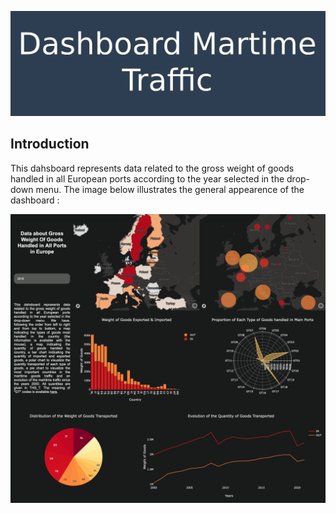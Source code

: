 ![](assets/banner.jpg)
## Introduction
This dahsboard represents data related to the gross weight of goods handled in all European ports according to the year selected in the drop-down menu. 
The image below illustrates the general appearence of the dashboard : 

![](assets/dashboard.png)
